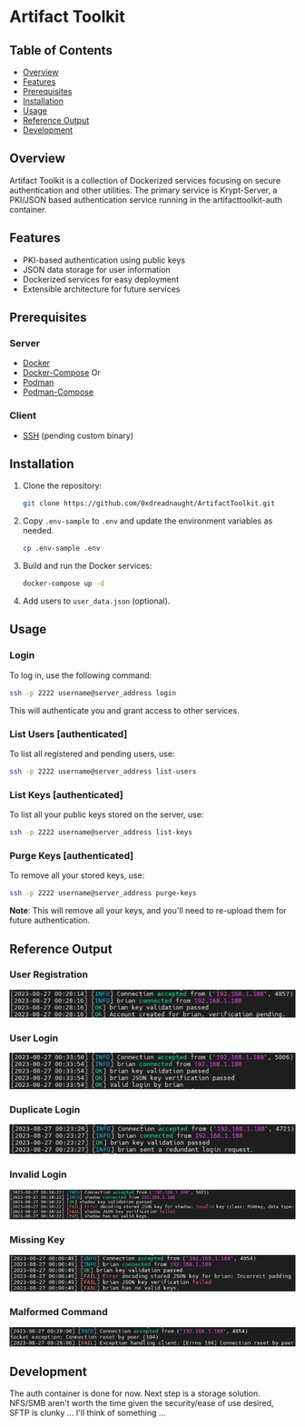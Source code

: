 # Artifact Toolkit

## Table of Contents
- [Overview](#overview)
- [Features](#features)
- [Prerequisites](#prerequisites)
- [Installation](#installation)
- [Usage](#usage)
- [Reference Output](#reference-output)
- [Development](#development)

## Overview
Artifact Toolkit is a collection of Dockerized services focusing on secure authentication and other utilities. The primary service is Krypt-Server, a PKI/JSON based authentication service running in the artifacttoolkit-auth container.

## Features
- PKI-based authentication using public keys
- JSON data storage for user information
- Dockerized services for easy deployment
- Extensible architecture for future services

## Prerequisites
### Server
- [Docker](https://www.docker.com/)
- [Docker-Compose](https://docs.docker.com/compose/)
Or
- [Podman](https://podman.io/)
- [Podman-Compose](https://github.com/containers/podman-compose)

### Client
- [SSH](https://www.ssh.com/academy/ssh) (pending custom binary)

## Installation
1. Clone the repository:
    ```bash
    git clone https://github.com/0xdreadnaught/ArtifactToolkit.git
    ```
2. Copy `.env-sample` to `.env` and update the environment variables as needed.
    ```bash
    cp .env-sample .env
    ```
3. Build and run the Docker services:
    ```bash
    docker-compose up -d
    ```
4. Add users to `user_data.json` (optional).

## Usage

### Login
To log in, use the following command:
```bash
ssh -p 2222 username@server_address login
```
This will authenticate you and grant access to other services.

### List Users [authenticated]
To list all registered and pending users, use:
```bash
ssh -p 2222 username@server_address list-users
```

### List Keys [authenticated]
To list all your public keys stored on the server, use:
```bash
ssh -p 2222 username@server_address list-keys
```

### Purge Keys [authenticated]
To remove all your stored keys, use:
```bash
ssh -p 2222 username@server_address purge-keys
```
**Note**: This will remove all your keys, and you'll need to re-upload them for future authentication.

## Reference Output
### User Registration
![show registration](imgs/atk-registration.png)
### User Login
![show login](imgs/atk-valid-login.png)
### Duplicate Login
![show duplicate login](imgs/atk-duplicate-login.png)
### Invalid Login
![show invalid login](imgs/atk-invalid-login.png)
### Missing Key
![show missing key](imgs/atk-missing-key.png)
### Malformed Command
![show malformed command](imgs/atk-malformed-cmd.png)


## Development
The auth container is done for now. Next step is a storage solution. NFS/SMB aren't worth the time given the security/ease of use desired, SFTP is clunky ... I'll think of something ...


